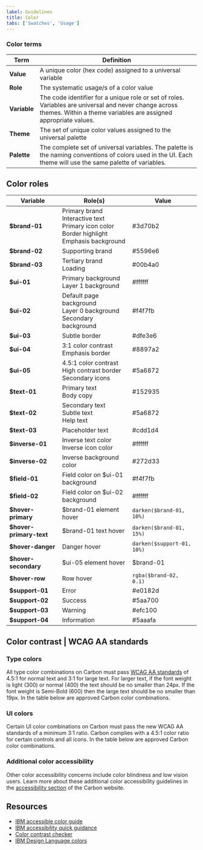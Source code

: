 ```yaml
---
label: Guidelines
title: Color
tabs: ['Swatches', 'Usage']
---
```


### Color terms

| Term         | Definition                                                                                                                                                               |
| ------------ | ------------------------------------------------------------------------------------------------------------------------------------------------------------------------ |
| **Value**    | A unique color (hex code) assigned to a universal variable                                                                                                               |
| **Role**     | The systematic usage/s of a color value                                                                                                                                  |
| **Variable** | The code identifier for a unique role or set of roles. Variables are universal and never change across themes. Within a theme variables are assigned appropriate values. |
| **Theme**    | The set of unique color values assigned to the universal palette                                                                                                         |
| **Palette**  | The complete set of universal variables. The palette is the naming conventions of colors used in the UI. Each theme will use the same palette of variables.              |

## Color roles

| Variable                | Role(s)                                                                                                            | Value                                                       |
| ----------------------- | ------------------------------------------------------------------------------------------------------------------ | ----------------------------------------------------------- |
| **$brand-01**           | Primary brand <br /> Interactive text <br /> Primary icon color <br /> Border highlight <br /> Emphasis background | <color-block showhex="true" size="xs">#3d70b2</color-block> |
| **$brand-02**           | Supporting brand                                                                                                   | <color-block showhex="true" size="xs">#5596e6</color-block> |
| **$brand-03**           | Tertiary brand <br /> Loading                                                                                      | <color-block showhex="true" size="xs">#00b4a0</color-block> |
| **$ui-01**              | Primary background <br /> Layer 1 background                                                                       | <color-block showhex="true" size="xs">#ffffff</color-block> |
| **$ui-02**              | Default page background <br /> Layer 0 background <br /> Secondary background                                      | <color-block showhex="true" size="xs">#f4f7fb</color-block> |
| **$ui-03**              | Subtle border                                                                                                      | <color-block showhex="true" size="xs">#dfe3e6</color-block> |
| **$ui-04**              | 3:1 color contrast <br /> Emphasis border                                                                          | <color-block showhex="true" size="xs">#8897a2</color-block> |
| **$ui-05**              | 4.5:1 color contrast <br /> High contrast border <br /> Secondary icons                                            | <color-block showhex="true" size="xs">#5a6872</color-block> |
| **$text-01**            | Primary text <br /> Body copy                                                                                      | <color-block showhex="true" size="xs">#152935</color-block> |
| **$text-02**            | Secondary text <br /> Subtle text <br /> Help text                                                                 | <color-block showhex="true" size="xs">#5a6872</color-block> |
| **$text-03**            | Placeholder text                                                                                                   | <color-block showhex="true" size="xs">#cdd1d4</color-block> |
| **$inverse-01**         | Inverse text color <br /> Inverse icon color                                                                       | <color-block showhex="true" size="xs">#ffffff</color-block> |
| **$inverse-02**         | Inverse background color                                                                                           | <color-block showhex="true" size="xs">#272d33</color-block> |
| **$field-01**           | Field color on $ui-01 background                                                                                   | <color-block showhex="true" size="xs">#f4f7fb</color-block> |
| **$field-02**           | Field color on $ui-02 background                                                                                   | <color-block showhex="true" size="xs">#ffffff</color-block> |
| **$hover-primary**      | $brand-01 element hover                                                                                            | `darken($brand-01, 10%)`                                    |
| **$hover-primary-text** | $brand-01 text hover                                                                                               | `darken($brand-01, 15%)`                                    |
| **$hover-danger**       | Danger hover                                                                                                       | `darken($support-01, 10%)`                                  |
| **$hover-secondary**    | $ui-05 element hover                                                                                               | $brand-01                                                   |
| **$hover-row**          | Row hover                                                                                                          | `rgba($brand-02, 0.1)`                                      |
| **$support-01**         | Error                                                                                                              | <color-block showhex="true" size="xs">#e0182d</color-block> |
| **$support-02**         | Success                                                                                                            | <color-block showhex="true" size="xs">#5aa700</color-block> |
| **$support-03**         | Warning                                                                                                            | <color-block showhex="true" size="xs">#efc100</color-block> |
| **$support-04**         | Information                                                                                                        | <color-block showhex="true" size="xs">#5aaafa</color-block> |

## Color contrast | WCAG AA standards

### Type colors

<p>All type color combinations on Carbon must pass <a href="https://www.w3.org/TR/UNDERSTANDING-WCAG20/visual-audio-contrast-contrast.html" target=blank>WCAG AA standards</a> of 4.5:1 for normal text and 3:1 for large text. For larger text, if the font weight is light (300) or normal (400) the text should be no smaller than 24px. If the font weight is Semi-Bold (600) then the large text should be no smaller than 19px. In the table below are approved Carbon color combinations.</p>

<div data-insert-component="ColorContrast"></div>

### UI colors

Certain UI color combinations on Carbon must pass the new WCAG AA standards of a minimum 3:1 ratio. Carbon complies with a 4.5:1 color ratio for certain controls and all icons. In the table below are approved Carbon color combinations.

<div data-insert-component="UIColorContrast"></div>

### Additional color accessibility

Other color accessibility concerns include color blindness and low vision users. Learn more about these additional color accessibility guidelines in the [accessibility section](/guidelines/accessibility/color) of the Carbon website.

## Resources

- <a href="https://www.w3.org/TR/UNDERSTANDING-WCAG20/visual-audio-contrast-contrast.html" target=blank>IBM accessible color guide</a>
- <a href="https://w3.ibm.com/able/devtest/quick/" target=blank>IBM accessibility quick guidance</a>
- <a href="https://marijohannessen.github.io/color-contrast-checker/" target=blank>Color contrast checker</a>
- <a href="https://www.ibm.com/design/language/resources/color-library" target=blank>IBM Design Language colors</a>

